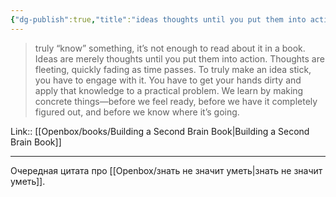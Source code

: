 ```yaml
---
{"dg-publish":true,"title":"ideas thoughts until you put them into action","tags":["quotes"],"date":"2023-02-05T18:19:54+04:00","modified_at":"2023-06-09T16:40:10+03:00","alias":"ideas thoughts until you put them into action","dg-path":"/quotes/202302051819.md","permalink":"/quotes/202302051819/","dgPassFrontmatter":true}
---
```



> truly “know” something, it’s not enough to read about it in a book. Ideas are merely thoughts until you put them into action. Thoughts are fleeting, quickly fading as time passes. To truly make an idea stick, you have to engage with it. You have to get your hands dirty and apply that knowledge to a practical problem. We learn by making concrete things—before we feel ready, before we have it completely figured out, and before we know where it’s going.

Link:: [[Openbox/books/Building a Second Brain Book|Building a Second Brain Book]]

---

Очередная цитата про [[Openbox/знать не значит уметь|знать не значит уметь]].
